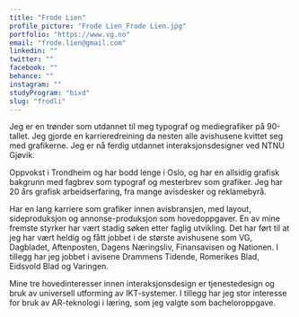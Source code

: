 ```yaml
---
title: "Frode Lien"
profile_picture: "Frode Lien_Frode Lien.jpg"
portfolio: "https://www.vg.no"
email: "frode.lien@gmail.com"
linkedin: ""
twitter: ""
facebook: ""
behance: ""
instagram: ""
studyProgram: "bixd"
slug: "frodli"
---
```


Jeg er en trønder som utdannet til meg typograf og mediegrafiker på 90-tallet. Jeg gjorde en karrieredreining da nesten alle avishusene kvittet seg med grafikerne. Jeg er nå ferdig utdannet interaksjonsdesigner ved NTNU Gjøvik.

Oppvokst i Trondheim og har bodd lenge i Oslo, og har en allsidig grafisk bakgrunn med fagbrev som typograf og mesterbrev som grafiker. Jeg har 20 års grafisk arbeidserfaring, fra mange avisdesker og reklamebyrå.

Har en lang karriere som grafiker innen avisbransjen, med layout, sideproduksjon og annonse-produksjon som hovedoppgaver. En av mine fremste styrker har vært stadig søken etter faglig utvikling. Det har ført til at jeg har vært heldig og fått jobbet i de største avishusene som VG, Dagbladet, Aftenposten, Dagens Næringsliv, Finansavisen og Nationen. I tillegg har jeg jobbet i avisene Drammens Tidende, Romerikes Blad, Eidsvold Blad og Varingen.

Mine tre hovedinteresser innen interaksjonsdesign er tjenestedesign og bruk av universell utforming av IKT-systemer. I tillegg har jeg stor interesse for bruk av AR-teknologi i læring, som jeg valgte som bacheloroppgave.
